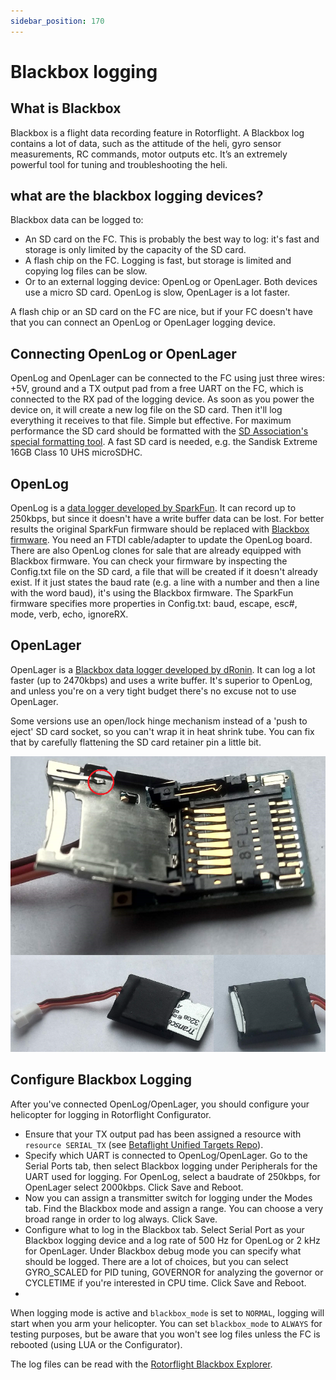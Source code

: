 ```yaml
---
sidebar_position: 170
---
```


# Blackbox logging

## What is Blackbox

Blackbox is a flight data recording feature in Rotorflight. A Blackbox log contains a lot of data, such as the attitude of the heli, gyro sensor measurements, RC commands, motor outputs etc. It’s an extremely powerful tool for tuning and troubleshooting the heli.

## what are the blackbox logging devices?

Blackbox data can be logged to:

* An SD card on the FC. This is probably the best way to log: it's fast and storage is only limited by the capacity of the SD card.
* A flash chip on the FC. Logging is fast, but storage is limited and copying log files can be slow.
* Or to an external logging device: OpenLog or OpenLager. Both devices use a micro SD card. OpenLog is slow, OpenLager is a lot faster.
  
A flash chip or an SD card on the FC are nice, but if your FC doesn't have that you can connect an OpenLog or OpenLager logging device.

## Connecting OpenLog or OpenLager

OpenLog and OpenLager can be connected to the FC using just three wires: +5V, ground and a TX output pad from a free UART on the FC, which is connected to the RX pad of the logging device. As soon as you power the device on, it will create a new log file on the SD card. Then it'll log everything it receives to that file. Simple but effective. For maximum performance the SD card should be formatted with the [SD Association's special formatting tool](https://www.sdcard.org/downloads/formatter/). A fast SD card is needed, e.g. the Sandisk Extreme 16GB Class 10 UHS microSDHC.

## OpenLog

OpenLog is a [data logger developed by SparkFun](https://www.sparkfun.com/products/13712). It can record up to 250kbps, but since it doesn't have a write buffer data can be lost. For better results the original SparkFun firmware should be replaced with [Blackbox firmware](https://github.com/cleanflight/blackbox-firmware). You need an FTDI cable/adapter to update the OpenLog board. There are also OpenLog clones for sale that are already equipped with Blackbox firmware. You can check your firmware by inspecting the Config.txt file on the SD card, a file that will be created if it doesn't already exist. If it just states the baud rate (e.g. a line with a number and then a line with the word baud), it's using the Blackbox firmware. The SparkFun firmware specifies more properties in Config.txt: baud, escape, esc#, mode, verb, echo, ignoreRX.

## OpenLager

OpenLager is a [Blackbox data logger developed by dRonin](https://github.com/d-ronin/openlager/wiki). It can log a lot faster (up to 2470kbps) and uses a write buffer. It's superior to OpenLog, and unless you're on a very tight budget there's no excuse not to use OpenLager.

Some versions use an open/lock hinge mechanism instead of a 'push to eject' SD card socket, so you can't wrap it in heat shrink tube. You can fix that by carefully flattening the SD card retainer pin a little bit.

![Blackbox](./img/OpenLager-slide-in-fix.png)

## Configure Blackbox Logging

After you've connected OpenLog/OpenLager, you should configure your helicopter for logging in Rotorflight Configurator.

* Ensure that your TX output pad has been assigned a resource with `resource SERIAL_TX` (see [Betaflight Unified Targets Repo](https://github.com/betaflight/unified-targets/tree/master/configs/default)).
* Specify which UART is connected to OpenLog/OpenLager. Go to the Serial Ports tab, then select Blackbox logging under Peripherals for the UART used for logging. For OpenLog, select a baudrate of 250kbps, for OpenLager select 2000kbps. Click Save and Reboot.
* Now you can assign a transmitter switch for logging under the Modes tab. Find the Blackbox mode and assign a range. You can choose a very broad range in order to log always. Click Save.
* Configure what to log in the Blackbox tab. Select Serial Port as your Blackbox logging device and a log rate of 500 Hz for OpenLog or 2 kHz for OpenLager. Under Blackbox debug mode you can specify what should be logged. There are a lot of choices, but you can select GYRO_SCALED for PID tuning, GOVERNOR for analyzing the governor or CYCLETIME if you're interested in CPU time. Click Save and Reboot.
* 
When logging mode is active and `blackbox_mode` is set to `NORMAL`, logging will start when you arm your helicopter. You can set `blackbox_mode` to `ALWAYS` for testing purposes, but be aware that you won't see log files unless the FC is rebooted (using LUA or the Configurator).

The log files can be read with the [Rotorflight Blackbox Explorer](https://github.com/rotorflight/rotorflight-blackbox).
